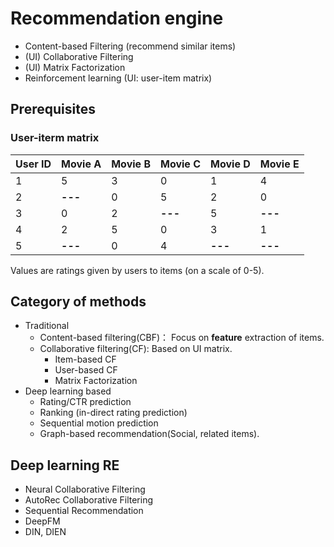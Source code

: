 # Recommendation engine
- Content-based Filtering (recommend similar items)
- (UI) Collaborative Filtering
- (UI) Matrix Factorization
- Reinforcement learning
(UI: user-item matrix)
  
## Prerequisites

### User-iterm matrix

| User ID | Movie A | Movie B | Movie C | Movie D | Movie E |
|---------|--------|--------|--------|--------|--------|
| 1       | 5      | 3      | 0      | 1      | 4      |
| 2       | **---**      | 0      | 5      | 2      | 0      |
| 3       | 0      | 2      | **---**      | 5      | **---**      |
| 4       | 2      | 5      | 0      | 3      | 1      |
| 5       | **---**      | 0      | 4      | **---**      | **---**      |

Values are ratings given by users to items (on a scale of 0-5).

## Category of methods

- Traditional
    - Content-based filtering(CBF)： Focus on **feature** extraction of items.
    - Collaborative filtering(CF): Based on UI matrix. 
        - Item-based CF
        - User-based CF
        - Matrix Factorization
- Deep learning based
    - Rating/CTR prediction
    - Ranking (in-direct rating prediction) 
    - Sequential motion prediction
    - Graph-based recommendation(Social, related items).
    

## Deep learning RE

- Neural Collaborative Filtering
- AutoRec Collaborative Filtering
- Sequential Recommendation
- DeepFM
- DIN, DIEN
